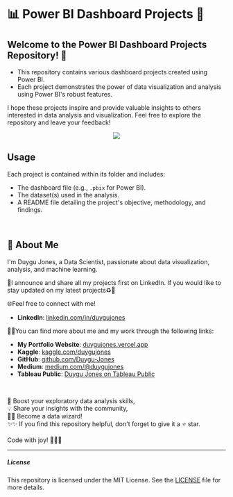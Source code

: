 # 📊 Power BI Dashboard Projects 🚀

## Welcome to the Power BI Dashboard Projects Repository! 🎉

- This repository contains various dashboard projects created using Power BI. 
- Each project demonstrates the power of data visualization and analysis using Power BI's robust features.

I hope these projects inspire and provide valuable insights to others interested in data analysis and visualization. Feel free to explore the repository and leave your feedback!

<p align="center">
  <img src="https://sranalytics.io/wp-content/uploads/2020/11/power-bi-dashboard-gif.gif">
</p>


## Usage

Each project is contained within its folder and includes:

- The dashboard file (e.g., `.pbix` for Power BI).
- The dataset(s) used in the analysis.
- A README file detailing the project's objective, methodology, and findings.



<br>

## 🌱 About Me 

I'm Duygu Jones, a Data Scientist, passionate about data visualization, analysis, and machine learning. 


📢I announce and share all my projects first on LinkedIn. If you would like to stay updated on my latest projects♻️💫 

🌐Feel free to connect with me!

- **LinkedIn**: [linkedin.com/in/duygujones](https://www.linkedin.com/in/duygujones/)

🚀🎯You can find more about me and my work through the following links:

- **My Portfolio Website**: [duygujones.vercel.app](https://duygujones.vercel.app/)
- **Kaggle**: [kaggle.com/duygujones](https://www.kaggle.com/duygujones)
- **GitHub**: [github.com/Duygu-Jones](https://github.com/Duygu-Jones)
- **Medium**: [medium.com/@duygujones](https://medium.com/@duygujones)
- **Tableau Public**: [Duygu Jones on Tableau Public](https://public.tableau.com/app/profile/duygu.jones/vizzes)

<br>

🎯 Boost your exploratory data analysis skills,<br>
💡 Share your insights with the community,<br>
👩‍💻 Become a data wizard!<br>
✨✨ If you find this repository helpful, don't forget to give it a ⭐ star.<br>

Code with joy! 👩‍💻✨

---

##### License

This repository is licensed under the MIT License. See the [LICENSE](LICENSE) file for more details.
